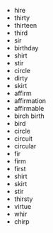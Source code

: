 -   hire
-   thirty
-   thirteen
-   third
-   sir
-   birthday
-   shirt
-   stir
-   circle
-   dirty
-   skirt
-   affirm
-   affirmation
-   affirmable
-   birch birth
-   bird
-   circle
-   circuit
-   circular
-   fir
-   firm
-   first
-   shirt
-   skirt
-   stir
-   thirsty
-   virtue
-   whir
-   chirp
